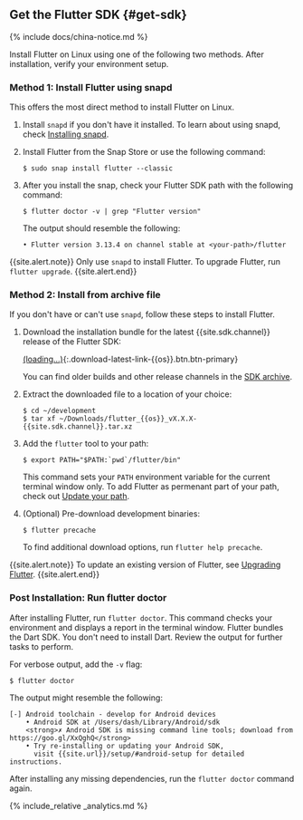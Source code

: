 ## Get the Flutter SDK {#get-sdk}

{% include docs/china-notice.md %}

Install Flutter on Linux using one of the following two methods.
After installation, verify your environment setup.

### Method 1: Install Flutter using snapd

This offers the most direct method to install Flutter on Linux.

1. Install `snapd` if you don't have it installed.
   To learn about using snapd, check [Installing snapd][].

1. Install Flutter from the Snap Store or use the following command:

   ```terminal
   $ sudo snap install flutter --classic
   ```

1. After you install the snap,
   check your Flutter SDK path with the following command:

   ```terminal
   $ flutter doctor -v | grep "Flutter version"
   ```
 
   The output should resemble the following:
 
   ```terminal
   • Flutter version 3.13.4 on channel stable at <your-path>/flutter
   ```

{{site.alert.note}}
  Only use `snapd` to install Flutter.
  To upgrade Flutter, run `flutter upgrade`.
{{site.alert.end}}

### Method 2: Install from archive file

If you don't have or can't use `snapd`, follow these steps to install Flutter.

1. Download the installation bundle for the latest
   {{site.sdk.channel}} release of the Flutter SDK:

   [(loading...)](#){:.download-latest-link-{{os}}.btn.btn-primary}

   You can find older builds and other release channels in the [SDK archive][].

2. Extract the downloaded file to a location of your choice:

    ```terminal
    $ cd ~/development
    $ tar xf ~/Downloads/flutter_{{os}}_vX.X.X-{{site.sdk.channel}}.tar.xz
    ```

3. Add the `flutter` tool to your path:

    ```terminal
    $ export PATH="$PATH:`pwd`/flutter/bin"
    ```

    This command sets your `PATH` environment variable for the current
    terminal window only.
    To add Flutter as permenant part of your path,
    check out [Update your path][].

4. (Optional) Pre-download development binaries:

    ```terminal
    $ flutter precache
    ```

    To find additional download options, run `flutter help precache`.

{{site.alert.note}}
  To update an existing version of Flutter, see [Upgrading Flutter][].
{{site.alert.end}}

### Post Installation: Run flutter doctor

After installing Flutter, run `flutter doctor`.
This command checks your environment and displays a report in the
terminal window.
Flutter bundles the Dart SDK. You don't need to install Dart.
Review the output for further tasks to perform.

For verbose output, add the `-v` flag:

```terminal
$ flutter doctor
```

The output might resemble the following:

```terminal
[-] Android toolchain - develop for Android devices
    • Android SDK at /Users/dash/Library/Android/sdk
    <strong>✗ Android SDK is missing command line tools; download from https://goo.gl/XxQghQ</strong>
    • Try re-installing or updating your Android SDK,
      visit {{site.url}}/setup/#android-setup for detailed instructions.
```

After installing any missing dependencies,
run the `flutter doctor` command again.

{% include_relative _analytics.md %}

[Flutter repo]: {{site.repo.flutter}}
[install Flutter using the Snap Store]: https://snapcraft.io/flutter
[Installing snapd]: https://snapcraft.io/docs/installing-snapd
[SDK archive]: {{site.url}}/release/archive
[Update your path]: #update-your-path
[Upgrading Flutter]: {{site.url}}/release/upgrade